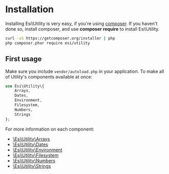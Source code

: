 # Installation

Installing Esi\Utility is very easy, if you're using [composer](http://getcomposer.com). 
If you haven't done so, install composer, and use **composer require** to install Esi\Utility.

```bash
curl -sS https://getcomposer.org/installer | php
php composer.phar require esi/utility
```

## First usage

Make sure you include `vendor/autoload.php` in your application. To make all of Utility's components available at once:

```php
use Esi\Utility\{
    Arrays,
    Dates,
    Environment,
    Filesystem,
    Numbers,
    Strings
};
```

For more information on each component:

* [\Esi\Utility\Arrays](arrays.md)
* [\Esi\Utility\Dates](dates.md)
* [\Esi\Utility\Environment](environment.md)
* [\Esi\Utility\Filesystem](filesystem.md)
* [\Esi\Utility\Numbers](numbers.md)
* [\Esi\Utility\Strings](strings.md)
